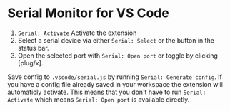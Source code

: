 # Serial Monitor for VS Code

1. `Serial: Activate` Activate the extension
2. Select a serial device via either `Serial: Select` or the button in the status bar.
3. Open the selected port with `Serial: Open port` or toggle by clicking [plug/x].

Save config to `.vscode/serial.js` by running `Serial: Generate config`.
If you have a config file already saved in your workspace the extension will automaticly activate. This means that you don't have to run `Serial: Activate` which means `Serial: Open port` is available directly.
